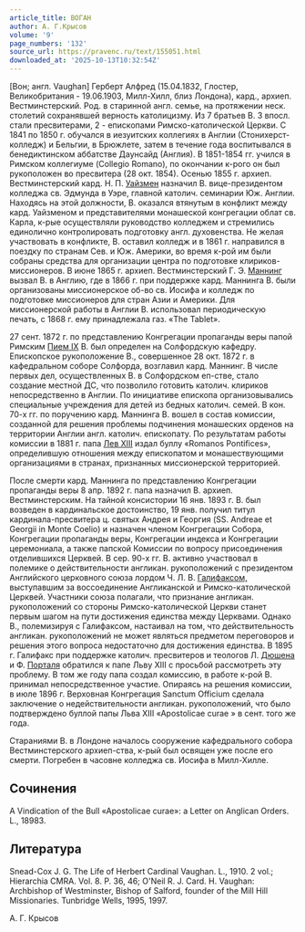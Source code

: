 ```yaml
---
article_title: ВОГАН
author: А. Г.Крысов
volume: '9'
page_numbers: '132'
source_url: https://pravenc.ru/text/155051.html
downloaded_at: '2025-10-13T10:32:54Z'
---
```


[Вон; англ. Vaughan] Герберт Алфред (15.04.1832, Глостер, Великобритания - 19.06.1903, Милл-Хилл, близ Лондона), кард., архиеп. Вестминстерский. Род. в старинной англ. семье, на протяжении неск. столетий сохранявшей верность католицизму. Из 7 братьев В. 3 впосл. стали пресвитерами, 2 - епископами Римско-католической Церкви. С 1841 по 1850 г. обучался в иезуитских коллегиях в Англии (Стонихерст-колледж) и Бельгии, в Брюжлете, затем в течение года воспитывался в бенедиктинском аббатстве Даунсайд (Англия). В 1851-1854 гг. учился в Римском коллегиуме (Collegio Romano), по окончании к-рого он был рукоположен во пресвитера (28 окт. 1854). Осенью 1855 г. архиеп. Вестминстерский кард. Н. П. [Уайзмен](https://pravenc.ru/text/Уайзмен.html) назначил В. вице-президентом колледжа св. Эдмунда в Уэре, главной католич. семинарии Юж. Англии. Находясь на этой должности, В. оказался втянутым в конфликт между кард. Уайзменом и представителями монашеской конгрегации облат св. Карла, к-рые осуществляли руководство колледжем и стремились единолично контролировать подготовку англ. духовенства. Не желая участвовать в конфликте, В. оставил колледж и в 1861 г. направился в поездку по странам Сев. и Юж. Америки, во время к-рой им были собраны средства для организации центра по подготовке клириков-миссионеров. В июне 1865 г. архиеп. Вестминстерский Г. Э. [Маннинг](https://pravenc.ru/text/Маннинг.html) вызвал В. в Англию, где в 1866 г. при поддержке кард. Маннинга В. были организованы миссионерское об-во св. Иосифа и колледж по подготовке миссионеров для стран Азии и Америки. Для миссионерской работы в Англии В. использовал периодическую печать, с 1868 г. ему принадлежала газ. «The Tablet».

27 сент. 1872 г. по представлению Конгрегации пропаганды веры папой Римским [Пием IX](<https://pravenc.ru/text/Пий IX.html>) В. был определен на Солфордскую кафедру. Епископское рукоположение В., совершенное 28 окт. 1872 г. в кафедральном соборе Солфорда, возглавил кард. Маннинг. В числе первых дел, осуществленных В. в Солфордском еп-стве, стало создание местной ДС, что позволило готовить католич. клириков непосредственно в Англии. По инициативе епископа организовывались специальные учреждения для детей из бедных католич. семей. В кон. 70-х гг. по поручению кард. Маннинга В. вошел в состав комиссии, созданной для решения проблемы подчинения монашеских орденов на территории Англии англ. католич. епископату. По результатам работы комиссии в 1881 г. папа [Лев XIII](<https://pravenc.ru/text/Лев XIII.html>) издал буллу «Romanos Pontifices», определившую отношения между епископатом и монашествующими организациями в странах, признанных миссионерской территорией.

После смерти кард. Маннинга по представлению Конгрегации пропаганды веры 8 апр. 1892 г. папа назначил В. архиеп. Вестминстерским. На тайной консистории 16 янв. 1893 г. В. был возведен в кардинальское достоинство, 19 янв. получил титул кардинала-пресвитера ц. святых Андрея и Георгия (SS. Andreae et Georgii in Monte Coelio) и назначен членом Конгрегации Собора, Конгрегации пропаганды веры, Конгрегации индекса и Конгрегации церемониала, а также папской Комиссии по вопросу присоединения отделившихся Церквей. В сер. 90-х гг. В. активно участвовал в полемике о действительности англикан. рукоположений с президентом Английского церковного союза лордом Ч. Л. В. [Галифаксом,](<https://pravenc.ru/text/Галифаксом .html>) выступавшим за воссоединение Англиканской и Римско-католической Церквей. Участники союза полагали, что признание англикан. рукоположений со стороны Римско-католической Церкви станет первым шагом на пути достижения единства между Церквами. Однако В., полемизируя с Галифаксом, настаивал на том, что действительность англикан. рукоположений не может являться предметом переговоров и решения этого вопроса недостаточно для достижения единства. В 1895 г. Галифакс при поддержке католич. пресвитеров и теологов Л. [Дюшена](https://pravenc.ru/text/Дюшена.html) и Ф. [Порталя](https://pravenc.ru/text/Порталя.html) обратился к папе Льву XIII с просьбой рассмотреть эту проблему. В том же году папа создал комиссию, в работе к-рой В. принимал непосредственное участие. Опираясь на решения комиссии, в июле 1896 г. Верховная Конгрегация Sanctum Officium сделала заключение о недействительности англикан. рукоположений, что было подтверждено буллой папы Льва XIII «Apostolicae curae
» в сент. того же года.

Стараниями В. в Лондоне началось сооружение кафедрального собора Вестминстерского архиеп-ства, к-рый был освящен уже после его смерти. Погребен в часовне колледжа св. Иосифа в Милл-Хилле.

## Сочинения

A Vindication of the Bull «Apostolicae curae»: a Letter on Anglican Orders. L., 18983.

## Литература

Snead-Cox J. G. The Life of Herbert Cardinal Vaughan. L., 1910. 2 vol.; Hierarchia CMRA. Vol. 8. P. 36, 46; O'Neil R. J. Card. H. Vaughan: Archbishop of Westminster, Bishop of Salford, founder of the Mill Hill Missionaries. Tunbridge Wells, 1995, 1997.

А. Г.  Крысов

